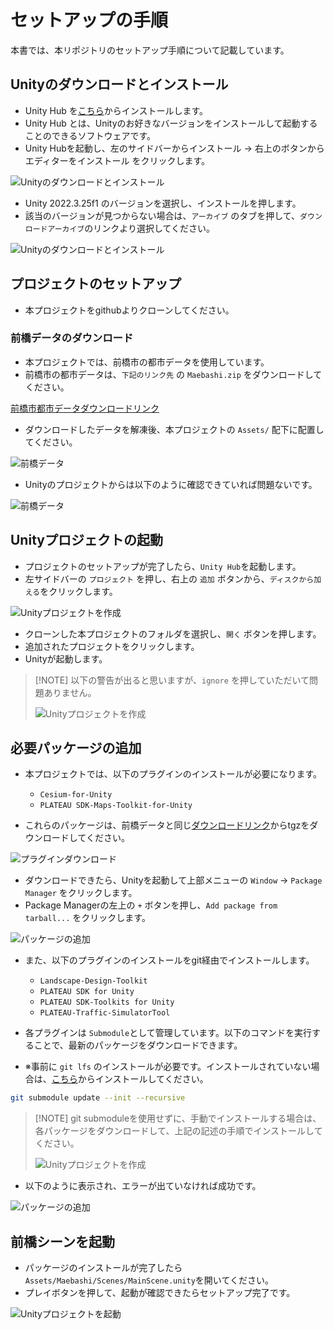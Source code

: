 # セットアップの手順

本書では、本リポジトリのセットアップ手順について記載しています。

## Unityのダウンロードとインストール
- Unity Hub を[こちら](https://unity3d.com/jp/get-unity/download)からインストールします。
- Unity Hub とは、Unityのお好きなバージョンをインストールして起動することのできるソフトウェアです。
- Unity Hubを起動し、左のサイドバーからインストール → 右上のボタンからエディターをインストール をクリックします。

![Unityのダウンロードとインストール](../resources/Install/unityHubMenu.png)

- Unity 2022.3.25f1 のバージョンを選択し、インストールを押します。
- 該当のバージョンが見つからない場合は、`アーカイブ` のタブを押して、`ダウンロードアーカイブ`のリンクより選択してください。

![Unityのダウンロードとインストール](../resources/Install/unityHubInstall.png)

## プロジェクトのセットアップ
- 本プロジェクトをgithubよりクローンしてください。

### 前橋データのダウンロード
- 本プロジェクトでは、前橋市の都市データを使用しています。
- 前橋市の都市データは、`下記のリンク先` の `Maebashi.zip` をダウンロードしてください。

[前橋市都市データダウンロードリンク](https://drive.google.com/drive/folders/1PozuAs8KcntlAoV_zBBQGcofI9qGAxei?usp=drive_link)

- ダウンロードしたデータを解凍後、本プロジェクトの `Assets/` 配下に配置してください。

![前橋データ](../resources/Install/maebashiData.png)

- Unityのプロジェクトからは以下のように確認できていれば問題ないです。

![前橋データ](../resources/Install/maebashiData_02.png)

## Unityプロジェクトの起動
- プロジェクトのセットアップが完了したら、`Unity Hub`を起動します。
- 左サイドバーの `プロジェクト` を押し、右上の `追加` ボタンから、`ディスクから加える`をクリックします。

![Unityプロジェクトを作成](../resources/Install/unityHubProjectAdd.png)

- クローンした本プロジェクトのフォルダを選択し、`開く` ボタンを押します。
- 追加されたプロジェクトをクリックします。
- Unityが起動します。

>  [!NOTE]
> 以下の警告が出ると思いますが、`ignore` を押していただいて問題ありません。
> 
> ![Unityプロジェクトを作成](../resources/Install/unitySetError.png)

## 必要パッケージの追加

- 本プロジェクトでは、以下のプラグインのインストールが必要になります。
  - `Cesium-for-Unity`
  - `PLATEAU SDK-Maps-Toolkit-for-Unity`

- これらのパッケージは、前橋データと同じ[ダウンロードリンク](https://drive.google.com/drive/folders/1PozuAs8KcntlAoV_zBBQGcofI9qGAxei?usp=drive_link)からtgzをダウンロードしてください。

![プラグインダウンロード](../resources/Install/packageInstall_01.png)


- ダウンロードできたら、Unityを起動して上部メニューの `Window` → `Package Manager` をクリックします。
- Package Managerの左上の `+` ボタンを押し、`Add package from tarball...` をクリックします。

![パッケージの追加](../resources/Install/addPacakge.png)

- また、以下のプラグインのインストールをgit経由でインストールします。
  - `Landscape-Design-Toolkit`
  - `PLATEAU SDK for Unity`
  - `PLATEAU SDK-Toolkits for Unity`
  - `PLATEAU-Traffic-SimulatorTool`

- 各プラグインは `Submodule`として管理しています。以下のコマンドを実行することで、最新のパッケージをダウンロードできます。
- ※事前に `git lfs` のインストールが必要です。インストールされていない場合は、[こちら](https://git-lfs.com/)からインストールしてください。

```bash
git submodule update --init --recursive
```

>  [!NOTE]
> git submoduleを使用せずに、手動でインストールする場合は、各パッケージをダウンロードして、上記の記述の手順でインストールしてください。
>
> ![Unityプロジェクトを作成](../resources/Install/packageInstall_02.png)

- 以下のように表示され、エラーが出ていなければ成功です。

![パッケージの追加](../resources/Install/packageInstall_unity.png)

## 前橋シーンを起動

- パッケージのインストールが完了したら`Assets/Maebashi/Scenes/MainScene.unity`を開いてください。
- プレイボタンを押して、起動が確認できたらセットアップ完了です。

![Unityプロジェクトを起動](../resources/Install/unityPlay.png)
